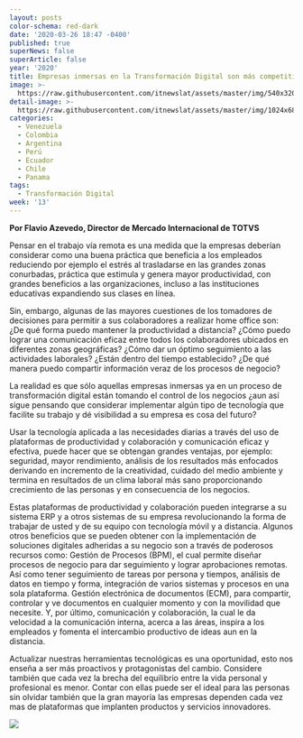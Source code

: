 ```yaml
---
layout: posts
color-schema: red-dark
date: '2020-03-26 18:47 -0400'
published: true
superNews: false
superArticle: false
year: '2020'
title: Empresas inmersas en la Transformación Digital son más competitivas
image: >-
  https://raw.githubusercontent.com/itnewslat/assets/master/img/540x320/Flavio-Azevedo-p.jpg
detail-image: >-
  https://raw.githubusercontent.com/itnewslat/assets/master/img/1024x680/Flavio-Azevedo-g.jpg
categories:
  - Venezuela
  - Colombia
  - Argentina
  - Perú
  - Ecuador
  - Chile
  - Panama
tags:
  - Transformación Digital
week: '13'
---
```

**Por Flavio Azevedo, Director de Mercado Internacional de TOTVS**
 
Pensar en el trabajo vía remota es una medida que la empresas deberían considerar como una buena práctica que beneficia a los empleados reduciendo por ejemplo el estrés al trasladarse en las grandes zonas conurbadas, práctica que estimula y genera mayor productividad, con grandes beneficios a las organizaciones, incluso a las instituciones educativas expandiendo sus clases en línea.

Sin, embargo, algunas de las mayores cuestiones de los tomadores de decisiones para permitir a sus colaboradores a realizar home office son: ¿De qué forma puedo mantener la productividad a distancia? ¿Cómo puedo lograr una comunicación eficaz entre todos los colaboradores ubicados en diferentes zonas geográficas? ¿Cómo dar un óptimo seguimiento a las actividades laborales? ¿Están dentro del tiempo establecido? ¿De qué manera puedo compartir información veraz de los procesos de negocio?

La realidad es que sólo aquellas empresas inmersas ya en un proceso de transformación digital están tomando el control de los negocios ¿aun así sigue pensando que considerar implementar algún tipo de tecnología que facilite su trabajo y dé visibilidad a su empresa es cosa del futuro? 

Usar la tecnología aplicada a las necesidades diarias a través del uso de plataformas de productividad y colaboración y comunicación eficaz y efectiva, puede hacer que se obtengan grandes ventajas, por ejemplo: seguridad, mayor rendimiento, análisis de los resultados más enfocados derivando en incremento de la creatividad, cuidado del medio ambiente y termina en resultados de un clima laboral más sano proporcionando crecimiento de las personas y en consecuencia de los negocios. 

Estas plataformas de productividad y colaboración pueden integrarse a su sistema ERP y a otros sistemas de su empresa revolucionando la forma de trabajar de usted y de su equipo con tecnología móvil y a distancia. 
Algunos otros beneficios que se pueden obtener con la implementación de soluciones digitales adheridas a su negocio son a través de poderosos recursos como: Gestión de Procesos (BPM), el cual permite diseñar procesos de negocio para dar seguimiento y lograr aprobaciones remotas. Así como tener seguimiento de tareas por persona y tiempos, análisis de datos en tiempo y forma, integración de varios sistemas y procesos en una sola plataforma. Gestión electrónica de documentos (ECM), para compartir, controlar y ve documentos en cualquier momento y con la movilidad que necesite. Y, por último, comunicación y colaboración, la cual le da velocidad a la comunicación interna, acerca a las áreas, inspira a los empleados y fomenta el intercambio productivo de ideas aun en la distancia. 

Actualizar nuestras herramientas tecnológicas es una oportunidad, esto nos enseña a ser más proactivos y protagonistas del cambio. Considere también que cada vez la brecha del equilibrio entre la vida personal y profesional es menor. Contar con ellas puede ser el ideal para las personas sin olvidar también que la gran mayoría las empresas dependen cada vez mas de plataformas que implanten productos y servicios innovadores.
 

<img src="https://tracker.metricool.com/c3po.jpg?hash=56f88a41e39ab42c063cc51676587a04"/>
